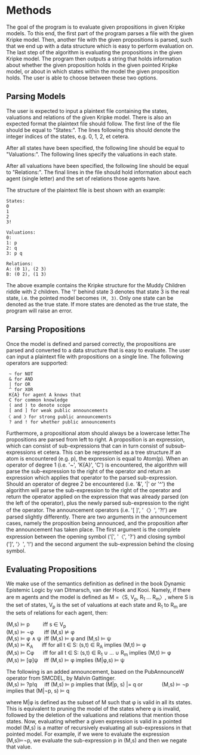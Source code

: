 # Methods

The goal of the program is to evaluate given propositions in given Kripke models. To this end, the first part of the program parses a file with the given Kripke model. Then, another file with the given propositions is parsed, such that we end up with a data structure which is easy to perform evaluation on. The last step of the algorithm is evaluating the propositions in the given Kripke model.
The program then outputs a string that holds information about whether the given proposition holds in the given pointed Kripke model, or about in which states within the model the given proposition holds. The user is able to choose between these two options.

## Parsing Models

The user is expected to input a plaintext file containing the states, valuations and relations of the given Kripke model. There is also an expected format the plaintext file should follow. The first line of the file should be equal to "States:". The lines following this should denote the integer indices of the states, e.g. 0, 1, 2, et cetera.

After all states have been specified, the following line should be equal to "Valuations:". The following lines specify the valuations in each state.

After all valuations have been specified, the following line should be equal to "Relations:". The final lines in the file should hold information about each agent (single letter) and the set of relations those agents have.

The structure of the plaintext file is best shown with an example:
```plain
States:
0
1
2
3!

Valuations:
0:
1: p
2: q
3: p q

Relations:
A: (0 1), (2 3)
B: (0 2), (1 3)
```

The above example contains the Kripke structure for the Muddy Children riddle with 2 children. The '!' behind state 3 denotes that state 3 is the real state, i.e. the pointed model becomes `(M, 3)`. Only one state can be denoted as the true state. If more states are denoted as the true state, the program will raise an error.

## Parsing Propositions

Once the model is defined and parsed correctly, the propositions are parsed and converted to a data structure that is easy to evaluate. The user can input a plaintext file with propositions on a single line. The following operators are supported:

```plain
 ~ for NOT
 & for AND
 | for OR
 ^ for XOR
 K{A} for agent A knows that
 C for common knowledge
 ( and ) to denote scope
 [ and ] for weak public announcements
〈 and 〉for strong public announcements
 ? and ! for whether public announcements
```

Furthermore, a propositional atom should always be a lowercase letter.The propositions are parsed from left to right.  A proposition is an expression,  which can consist of sub-expressions that can in turn consist of subsub-expressions et cetera.  This can be represented as a tree structure.If an atom is encountered (e.g. p), the expression is equal to Atom(p).  When an operator of degree 1 (i.e. '\~', 'K{A}', 'C') is encountered, the algorithm will parse the sub-expression to the right of the operator and return an expression which applies that operator to the parsed sub-expression.  Should an operator of degree 2 be encountered (i.e. '&', '|' or '^') the algorithm will parse the sub-expression to the right of the operator and return the operator applied on the expression that was already parsed (on the left of the operator), plus the newly parsed sub-expression to the right of the operator.
The announcement operators (i.e. '[ ]', '〈〉', '?!') are parsed slightly differently. There are two arguments in the announcement cases, namely the proposition being announced, and the proposition after the announcement has taken place. The first argument is the complete expression between the opening symbol ('[', '〈', '?') and closing symbol  (']', '〉', '!') and the second argument the sub-expression behind the closing symbol.

## Evaluating Propositions

We make use of the semantics definition as defined in the book Dynamic Epistemic Logic by van Ditmarsch, van der Hoek and Kooi. Namely, if there are m agents and the model is defined as M =〈S, V<sub>p</sub>, R<sub>1</sub> ... R<sub>m</sub>〉, where S is the set of states, V<sub>p</sub> is the set of valuations at each state and R<sub>1</sub> to R<sub>m</sub> are the sets of relations for each agent, then:  
    
(M,s) ⊨ p &nbsp;&nbsp;&nbsp;&nbsp;&nbsp;&nbsp;&nbsp; iff s ∈ V<sub>p</sub>  
(M,s) ⊨ ¬φ &nbsp;&nbsp;&nbsp;&nbsp;&nbsp;&nbsp;iff    (M,s) &nvDash; φ  
(M,s) ⊨ φ ∧ ψ&nbsp; iff (M,s) ⊨ φ and (M,s) ⊨ ψ  
(M,s) ⊨ K<sub>A</sub>&nbsp;&nbsp;&nbsp;&nbsp;&nbsp;   iff for all t ∈ S: (s,t) ∈ R<sub>A</sub> implies (M,t) ⊨ φ  
(M,s) ⊨ Cφ &nbsp;&nbsp; &nbsp;&nbsp;iff for all t ∈ S: (s,t) ∈ R<sub>1</sub> ∪ ... ∪ R<sub>m</sub> implies (M,t) ⊨ φ  
(M,s) ⊨ [φ]ψ &nbsp;&nbsp;&nbsp;iff  (M,s) ⊨ φ implies (M|φ,s) ⊨ ψ  

The following is an added announcement, based on the PubAnnounceW operator
from SMCDEL, by Malvin Gattinger.  
(M,s) ⊨ ?p!q &nbsp;&nbsp;&nbsp;    iff (M,s) ⊨ p implies that (M|p, s) |= q or
&nbsp;&nbsp;&nbsp; &nbsp;&nbsp;&nbsp; &nbsp;&nbsp;&nbsp; (M,s) ⊨ ¬p implies that (M|¬p, s) ⊨ q

where M|φ is defined as the subset of M such that φ is  valid in all its states. This is equivalent to pruning  the model of the states where φ is invalid, followed by the deletion of the valuations and relations that mention those states. Now, evaluating whether a given expression is valid in a pointed model (M,s) is a matter of recursively evaluating all sub-expressions  in that pointed model. For example, if we were to evaluate the expression (M,s)⊨¬p, we evaluate the sub-expression p in (M,s) and then we negate that value.






















